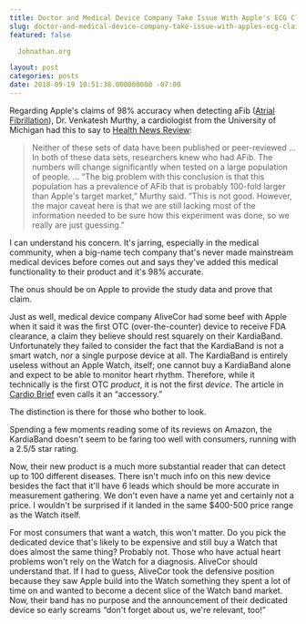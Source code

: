 ```yaml
---
title: Doctor and Medical Device Company Take Issue With Apple's ECG Claims
slug: doctor-and-medical-device-company-take-issue-with-apples-ecg-claims
featured: false

  Johnathan.org

layout: post
categories: posts
date: 2018-09-19 10:51:38.000000000 -07:00
---
```


Regarding Apple's claims of 98% accuracy when detecting aFib ([Atrial Fibrillation](https://en.wikipedia.org/wiki/Atrial_fibrillation)), Dr. Venkatesh Murthy, a cardiologist from the University of Michigan had this to say to [Health News Review](https://www.healthnewsreview.org/2018/09/what-did-journalists-overlook-about-the-apple-watch-heart-monitor-feature/):

>  Neither of these sets of data have been published or peer-reviewed … In both of these data sets, researchers knew who had AFib. The numbers will change significantly when tested on a large population of people.
> …
> “The big problem with this conclusion is that this population has a prevalence of AFib that is probably 100-fold larger than Apple's target market,” Murthy said. “This is not good. However, the major caveat here is that we are still lacking most of the information needed to be sure how this experiment was done, so we really are just guessing.”

I can understand his concern. It's jarring, especially in the medical community, when a big-name tech company that's never made mainstream medical devices before comes out and says they've added this medical functionality to their product and it's 98% accurate.

The onus should be on Apple to provide the study data and prove that claim.

Just as well, medical device company AliveCor had some beef with Apple when it said it was the first OTC (over-the-counter) device to receive FDA clearance, a claim they believe should rest squarely on their KardiaBand. Unfortunately they failed to consider the fact that the KardiaBand is not a smart watch, nor a single purpose device at all. The KardiaBand is entirely useless without an Apple Watch, itself; one cannot buy a KardiaBand alone and expect to be able to monitor heart rhythm. Therefore, while it technically is the first OTC _product_, it is not the first _device_. The article in [Cardio Brief](http://www.cardiobrief.org/2017/11/30/fda-approves-ecg-band-for-apple-watch/) even calls it an “accessory.”

The distinction is there for those who bother to look.

Spending a few moments reading some of its reviews on Amazon, the KardiaBand doesn't seem to be faring too well with consumers, running with a 2.5/5 star rating.

Now, their new product is a much more substantial reader that can detect up to 100 different diseases. There isn't much info on this new device besides the fact that it'll have 6 leads which should be more accurate in measurement gathering. We don't even have a name yet and certainly not a price. I wouldn't be surprised if it landed in the same $400-500 price range as the Watch itself.

For most consumers that want a watch, this won't matter. Do you pick the dedicated device that's likely to be expensive and still buy a Watch that does almost the same thing? Probably not. Those who have actual heart problems won't rely on the Watch for a diagnosis. AliveCor should understand that. If I had to guess, AliveCor took the defensive position because they saw Apple build into the Watch something they spent a lot of time on and wanted to become a decent slice of the Watch band market. Now, their band has no purpose and the announcement of their dedicated device so early screams “don't forget about us, we're relevant, too!”

